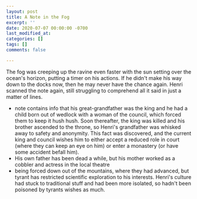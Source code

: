 ```yaml
---
layout: post
title: A Note in the Fog
excerpt: ''
date: 2020-07-07 00:00:00 -0700
last_modified_at: 
categories: []
tags: []
comments: false

---
```

The fog was creeping up the ravine even faster with the sun setting over the ocean's horizon, putting a timer on his actions. If he didn't make his way down to the docks now, then he may never have the chance again. Henri scanned the note again, still struggling to comprehend all it said in just a matter of lines.

* note contains info that his great-grandfather was the king and he had a child born out of wedlock with a woman of the council, which forced them to keep it hush hush. Soon thereafter, the king was killed and his brother ascended to the throne, so Henri's grandfather was whisked away to safety and anonymity. This fact was discovered, and the current king and council wishes him to either accept a reduced role in court (where they can keep an eye on him) or enter a monastery (or have some accident befall him).
* His own father has been dead a while, but his mother worked as a cobbler and actress in the local theatre
* being forced down out of the mountains, where they had advanced, but tyrant has restricted scientific exploration to his interests. Henri's culture had stuck to traditional stuff and had been more isolated, so hadn't been poisoned by tyrants wishes as much. 